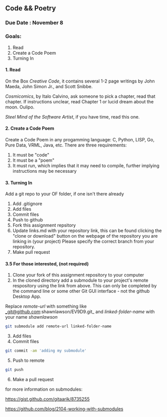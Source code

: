 ## Code && Poetry

### Due Date : November 8

### Goals:

1. Read
2. Create a Code Poem
3. Turning In

#### 1. Read
On the Box
_Creative Code_, it contains several 1-2 page writings by John Maeda, John Simon Jr., and Scott Snibbe. 

_Cosmicomics_, by Italo Calvino, ask someone to pick a chapter, read that chapter. If instructions unclear, read Chapter 1 or lucid dream about the moon. Oulipo.  

_Steel Mind of the Software Artist_, if you have time, read this one. 

#### 2. Create a Code Poem
Create a Code Poem in any progamming language: C, Python, LISP, Go, Pure Data, VRML, Java, etc. There are three requirements:

1. It must be "code"
2. It must be a "poem"
3. It must run, which implies that it may need to compile, further implying instructions may be necessary

#### 3. Turning In
Add a git repo to your OF folder, if one isn't there already
1. Add .gitignore
2. Add files
3. Commit files
4. Push to github
5. Fork this assignment repsitory
6. Update links.md with your repository link, this can be found clicking the "clone or download" button on the webpage of the repository you are linking in (your project) Please specify the correct branch from your repository.
8. Make pull request

#### 3.5 For those interested, (not required)

1. Clone your fork of this assignment repository to your computer
2. In the cloned directory add a submodule to your project's remote respository using the link from above. This can only be completed by the command line or some other Git GUI interface - not the github Desktop App.

Replace _remote-url_ with something like _git@github.com:shawnlawson/EV9D9.git_ and _linked-folder-name_ with your name _shawnlawson_

```bash
git submodule add remote-url linked-folder-name
```

3. Add files
4. Commit files

```bash
git commit -am 'adding my submodule'
```

5. Push to remote

```bash
git push
```

6. Make a pull request

for more information on submodules:

https://gist.github.com/gitaarik/8735255

https://github.com/blog/2104-working-with-submodules
